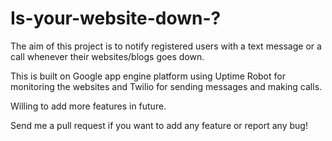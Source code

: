Is-your-website-down-?
=====================
The aim of this project is to notify registered users with a text message or a call  whenever their websites/blogs goes down.

This is built on Google app engine platform using Uptime Robot for monitoring the websites and Twilio for sending messages and making calls.


Willing to add more features in future.

Send me a pull request if you want to add any feature or report any bug!


